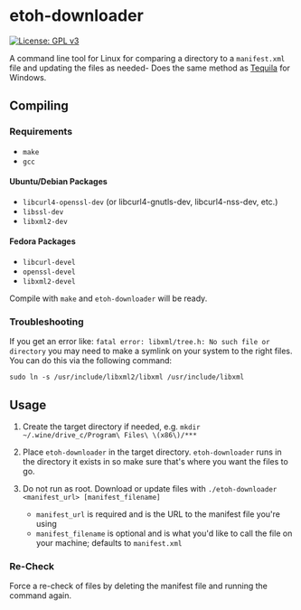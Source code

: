 # etoh-downloader

[![License: GPL v3](https://img.shields.io/badge/License-GPLv3-blue.svg)](https://www.gnu.org/licenses/gpl-3.0)

A command line tool for Linux for comparing a directory to a `manifest.xml` file and updating the files as needed- Does the same method as [Tequila](https://github.com/leandrotlz/Tequila) for Windows.

## Compiling

### Requirements

- `make`
- `gcc`

#### Ubuntu/Debian Packages

- `libcurl4-openssl-dev` (or libcurl4-gnutls-dev, libcurl4-nss-dev, etc.)
- `libssl-dev`
- `libxml2-dev`

#### Fedora Packages

- `libcurl-devel`
- `openssl-devel`
- `libxml2-devel`

Compile with `make` and `etoh-downloader` will be ready.

### Troubleshooting

If you get an error like: `fatal error: libxml/tree.h: No such file or directory` you may need to make a symlink on your system to the right files. You can do this via the following command:

`sudo ln -s /usr/include/libxml2/libxml /usr/include/libxml`

## Usage

1. Create the target directory if needed, e.g. `mkdir ~/.wine/drive_c/Program\ Files\ \(x86\)/***`

2. Place `etoh-downloader` in the target directory. `etoh-downloader` runs in the directory it exists in so make sure that's where you want the files to go.

3. Do not run as root. Download or update files with `./etoh-downloader <manifest_url> [manifest_filename]`
   - `manifest_url` is required and is the URL to the manifest file you're using
   - `manifest_filename` is optional and is what you'd like to call the file on your machine; defaults to `manifest.xml`

### Re-Check

Force a re-check of files by deleting the manifest file and running the command again.
